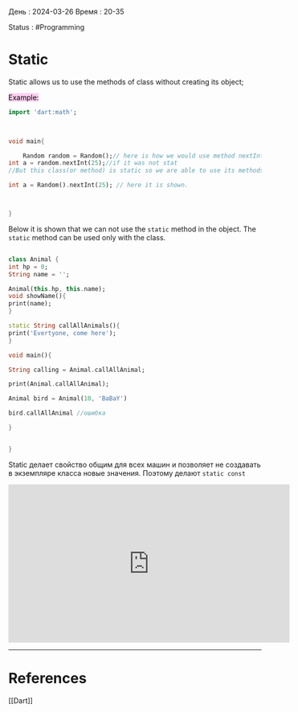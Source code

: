 День : 2024-03-26 
Время : 20-35

Status : #Programming 


# Static

Static allows us to use the methods of class without creating its object;

<mark style="background: #FFB8EBA6;">Example:</mark>
```dart
import 'dart:math';

  

void main{

    Random random = Random();// here is how we would use method nextInt();(of class - Random) 
int a = random.nextInt(25);//if it was not stat  
//But this class(or method) is static so we are able to use its methods without creating its object

int a = Random().nextInt(25); // here it is shown.



}
```



Below it is shown that we can not use the  `static` method in the object. The `static` method can be used only with the class.


```dart

class Animal {
int hp = 0;
String name = '';

Animal(this.hp, this.name);
void showName(){
print(name);
}

static String callAllAnimals(){
print('Evertyone, come here');
}

void main(){

String calling = Animal.callAllAnimal;

print(Animal.callAllAnimal);

Animal bird = Animal(10, 'BaBaY')

bird.callAllAnimal //ошибка

}


}
```


Static делает свойство общим для всех машин и позволяет не создавать в экземпляре класса новые значения.
Поэтому делают `static const`

<iframe width="560" height="315" src="https://www.youtube.com/embed/L0Cd3yCauGw?si=zAZZ5TiuVX0pfxMF&amp;start=870" title="YouTube video player" frameborder="0" allow="accelerometer; autoplay; clipboard-write; encrypted-media; gyroscope; picture-in-picture; web-share" referrerpolicy="strict-origin-when-cross-origin" allowfullscreen></iframe>

---
# References
[[Dart]]